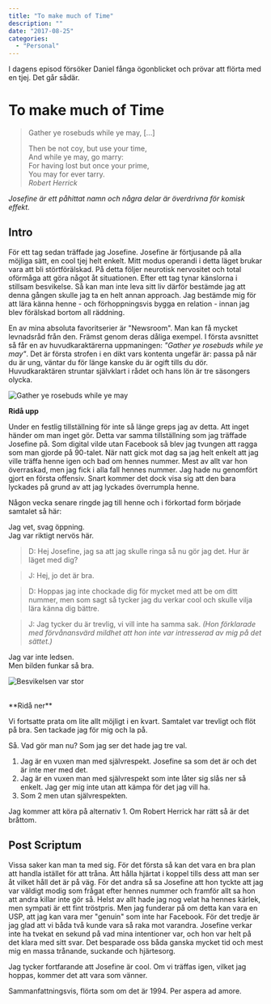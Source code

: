 ```yaml
---
title: "To make much of Time"
description: ""
date: "2017-08-25"
categories:
  - "Personal"
---
```


<div class="summary">
<p>
I dagens episod försöker Daniel fånga ögonblicket och prövar att flörta med en tjej. Det går sådär.
</p>
</div>

<!--more-->

# To make much of Time

> Gather ye rosebuds while ye may, [...]
> 
> Then be not coy, but use your time,  
>   And while ye may, go marry:  
> For having lost but once your prime,  
>   You may for ever tarry.  
> <cite>Robert Herrick</cite>

_Josefine är ett påhittat namn och några delar är överdrivna för komisk effekt._

## Intro
För ett tag sedan träffade jag Josefine. Josefine är förtjusande på alla möjliga sätt, en cool tjej helt enkelt. Mitt modus operandi i detta läget brukar vara att bli störtförälskad. På detta följer neurotisk nervositet och total oförmåga att göra något åt situationen. Efter ett tag tynar känslorna i stillsam besvikelse. Så kan man inte leva sitt liv därför bestämde jag att denna gången skulle jag ta en helt annan approach. Jag bestämde mig för att lära känna henne - och förhoppningsvis bygga en relation - innan jag blev förälskad bortom all räddning.

En av mina absoluta favoritserier är "Newsroom". Man kan få mycket levnadsråd från den. Främst genom deras dåliga exempel. I första avsnittet så får en av huvudkaraktärerna uppmaningen: _"Gather ye rosebuds while ye may"_. Det är första strofen i en dikt vars kontenta ungefär är: passa på när du är ung, väntar du för länge kanske du är ogift tills du dör. Huvudkaraktären struntar självklart i rådet och hans lön är tre säsongers olycka.

![Gather ye rosebuds while ye may](http://68.media.tumblr.com/tumblr_m9xsntVhve1qzzrlmo1_250.gif)

**Ridå upp**

Under en festlig tillställning för inte så länge greps jag av detta. Att inget händer om man inget gör. Detta var samma tillställning som jag träffade Josefine på. Som digital vilde utan Facebook så blev jag tvungen att ragga som man gjorde på 90-talet. När natt gick mot dag sa jag helt enkelt att jag ville träffa henne igen och bad om hennes nummer. Mest av allt var hon överraskad, men jag fick i alla fall hennes nummer. Jag hade nu genomfört gjort en första offensiv. Snart kommer det dock visa sig att den bara lyckades på grund av att jag lyckades överrumpla henne.

Någon vecka senare ringde jag till henne och i förkortad form började samtalet så här:

<aside>Jag vet, svag öppning. <br>
Jag var riktigt nervös här. </aside>

>D: Hej Josefine, jag sa att jag skulle ringa så nu gör jag det. Hur är läget med dig?  

>J: Hej, jo det är bra.  

>D: Hoppas jag inte chockade dig för mycket med att be om ditt nummer, men som sagt så tycker jag du verkar cool och skulle vilja lära känna dig bättre.  

>J: Jag tycker du är trevlig, vi vill inte ha samma sak. _(Hon förklarade med förvånansvärd mildhet att hon inte var intresserad av mig på det sättet.)_

<aside>Jag var inte ledsen. <br>
Men bilden funkar så bra.</aside>

![Besvikelsen var stor](https://media2.giphy.com/media/9Y5BbDSkSTiY8/200.gif#1-grid1)

<br>
**Ridå ner**

Vi fortsatte prata om lite allt möjligt i en kvart. Samtalet var trevligt och flöt på bra. Sen tackade jag för mig och la på.

Så. Vad gör man nu? Som jag ser det hade jag tre val.

1. Jag är en vuxen man med självrespekt. Josefine sa som det är och det är inte mer med det.
2. Jag är en vuxen man med självrespekt som inte låter sig slås ner så enkelt. Jag ger mig inte utan att kämpa för det jag vill ha.
3. Som 2 men utan självrespekten.

Jag kommer att köra på alternativ 1. Om Robert Herrick har rätt så är det bråttom.

## Post Scriptum
Vissa saker kan man ta med sig. För det första så kan det vara en bra plan att handla istället för att tråna. Att hålla hjärtat i koppel tills dess att man ser åt vilket håll det är på väg. För det andra så sa Josefine att hon tyckte att jag var väldigt modig som frågat efter hennes nummer och framför allt sa hon att andra killar inte gör så. Helst av allt hade jag nog velat ha hennes kärlek, men sympati är ett fint tröstpris. Men jag funderar på om detta kan vara en USP, att jag kan vara mer "genuin" som inte har Facebook. För det tredje är jag glad att vi båda två kunde vara så raka mot varandra. Josefine verkar inte ha tvekat en sekund på vad mina intentioner var, och hon var helt på det klara med sitt svar. Det besparade oss båda ganska mycket tid och mest mig en massa trånande, suckande och hjärtesorg.

Jag tycker fortfarande att Josefine är cool. Om vi träffas igen, vilket jag hoppas, kommer det att vara som vänner.

Sammanfattningsvis, flörta som om det är 1994. Per aspera ad amore.
